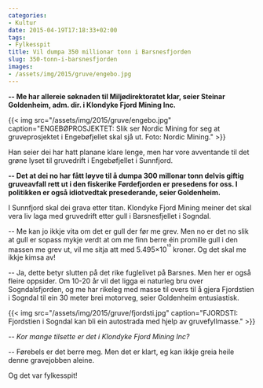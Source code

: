 ```yaml
---
categories:
- Kultur
date: 2015-04-19T17:18:33+02:00
tags:
- Fylkesspit
title: Vil dumpa 350 millionar tonn i Barsnesfjorden
slug: 350-tonn-i-barsnesfjorden
images:
- /assets/img/2015/gruve/engebo.jpg 
---
```


**-- Me har allereie søknaden til Miljødirektoratet klar, seier Steinar Goldenheim, adm. dir. i Klondyke Fjord Mining Inc.** 

<!--more-->

{{< img src="/assets/img/2015/gruve/engebo.jpg" caption="ENGEBØPROSJEKTET: Slik ser Nordic Mining for seg at gruveprosjektet i Engebøfjellet skal sjå ut. Foto: Nordic Mining." >}}

Han seier dei har hatt planane klare lenge, men har vore avventande til det grøne lyset til gruvedrift i Engebøfjellet i Sunnfjord.

**-- Det at dei no har fått løyve til å dumpa 300 millonar tonn delvis giftig gruveavfall rett ut i den fiskerike Førdefjorden er presedens for oss. I politikken er også idiotvedtak presederande, seier Goldenheim.**

I Sunnfjord skal dei grava etter titan. Klondyke Fjord Mining meiner det skal vera liv laga med gruvedrift etter gull i Barsnesfjellet i Sogndal.

-- Me kan jo ikkje vita om det er gull der før me grev. Men no er det no slik at gull er sopass mykje verdt at om me finn berre éin promille gull i den massen me grev ut, vil me sitja att med 5.495×10<sup>¹³</sup> kroner. Og det skal me ikkje kimsa av!

-- Ja, dette betyr slutten på det rike fuglelivet på Barsnes. Men her er også fleire oppsider. Om 10-20 år vil det ligga ei naturleg bru over Sogndalsfjorden, og me har rikeleg med masse til overs til å gjera Fjordstien i Sogndal til ein 30 meter brei motorveg, seier Goldenheim entusiastisk.

{{< img src="/assets/img/2015/gruve/fjordsti.jpg" caption="FJORDSTI: Fjordstien i Sogndal kan bli ein autostrada med hjelp av gruvefyllmasse." >}}

*-- Kor mange tilsette er det i Klondyke Fjord Mining Inc?*

-- Førebels er det berre meg. Men det er klart, eg kan ikkje greia heile denne gravejobben aleine.

Og det var fylkesspit!
